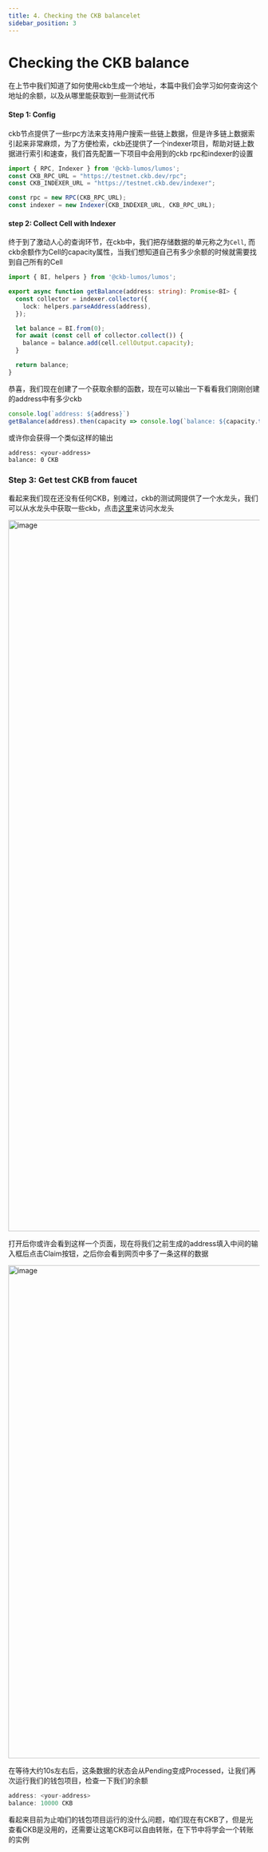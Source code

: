 ```yaml
---
title: 4. Checking the CKB balancelet 
sidebar_position: 3
---
```


# Checking the CKB balance
在上节中我们知道了如何使用ckb生成一个地址，本篇中我们会学习如何查询这个地址的余额，以及从哪里能获取到一些测试代币

#### Step 1: Config
ckb节点提供了一些rpc方法来支持用户搜索一些链上数据，但是许多链上数据索引起来非常麻烦，为了方便检索，ckb还提供了一个indexer项目，帮助对链上数据进行索引和速查，我们首先配置一下项目中会用到的ckb rpc和indexer的设置

``` ts
import { RPC, Indexer } from '@ckb-lumos/lumos';
const CKB_RPC_URL = "https://testnet.ckb.dev/rpc";
const CKB_INDEXER_URL = "https://testnet.ckb.dev/indexer";

const rpc = new RPC(CKB_RPC_URL);
const indexer = new Indexer(CKB_INDEXER_URL, CKB_RPC_URL);
```

#### step 2: Collect Cell with Indexer
终于到了激动人心的查询环节，在ckb中，我们把存储数据的单元称之为`Cell`, 而ckb余额作为Cell的capacity属性，当我们想知道自己有多少余额的时候就需要找到自己所有的Cell

``` ts
import { BI, helpers } from '@ckb-lumos/lumos';

export async function getBalance(address: string): Promise<BI> {
  const collector = indexer.collector({
    lock: helpers.parseAddress(address),
  });

  let balance = BI.from(0);
  for await (const cell of collector.collect()) {
    balance = balance.add(cell.cellOutput.capacity);
  }

  return balance;
}
```

恭喜，我们现在创建了一个获取余额的函数，现在可以输出一下看看我们刚刚创建的address中有多少ckb
``` ts
console.log(`address: ${address}`)
getBalance(address).then(capacity => console.log(`balance: ${capacity.toString()} CKB`))
```
或许你会获得一个类似这样的输出

```
address: <your-address>
balance: 0 CKB
```

### Step 3: Get test CKB from faucet
看起来我们现在还没有任何CKB，别难过，ckb的测试网提供了一个水龙头，我们可以从水龙头中获取一些ckb，点击[这里](https://faucet.nervos.org/)来访问水龙头

<img width="1424" alt="image" src="https://user-images.githubusercontent.com/22258327/188526028-93e26b00-c79d-4e17-b2d5-1b1c8b8071bb.png">

打开后你或许会看到这样一个页面，现在将我们之前生成的address填入中间的输入框后点击Claim按钮，之后你会看到网页中多了一条这样的数据

<img width="987" alt="image" src="https://user-images.githubusercontent.com/22258327/188526096-fd1e91bb-4f83-4c95-aed1-8b054e350d0d.png">

在等待大约10s左右后，这条数据的状态会从Pending变成Processed，让我们再次运行我们的钱包项目，检查一下我们的余额

``` ts
address: <your-address>
balance: 10000 CKB
```
看起来目前为止咱们的钱包项目运行的没什么问题，咱们现在有CKB了，但是光查看CKB是没用的，还需要让这笔CKB可以自由转账，在下节中将学会一个转账的实例
